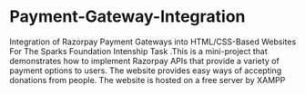 # Payment-Gateway-Integration
Integration of Razorpay Payment Gateways into HTML/CSS-Based Websites For The Sparks Foundation Intenship Task .This is a mini-project that demonstrates how to implement Razorpay APIs that provide a variety of payment options to users. The website provides easy ways of accepting donations from people. The website is hosted on a free server by XAMPP
